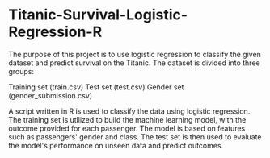 # Titanic-Survival-Logistic-Regression-R
The purpose of this project is to use logistic regression to classify the given dataset and predict survival on the Titanic. The dataset is divided into three groups:

Training set (train.csv)
Test set (test.csv)
Gender set (gender_submission.csv)

A script written in R is used to classify the data using logistic regression. The training set is utilized to build the machine learning model, with the outcome provided for each passenger. The model is based on features such as passengers' gender and class. The test set is then used to evaluate the model's performance on unseen data and predict outcomes. 
